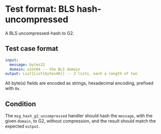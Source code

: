 # Test format: BLS hash-uncompressed

A BLS uncompressed-hash to G2. 

## Test case format

```yaml
input: 
  message: bytes32
  domain: uint64 -- the BLS domain
output: List[List[bytes48]] -- 3 lists, each a length of two
```

All byte(s) fields are encoded as strings, hexadecimal encoding, prefixed with `0x`.


## Condition

The `msg_hash_g2_uncompressed` handler should hash the `message`, with the given `domain`, to G2, without compression, and the result should match the expected `output`.
